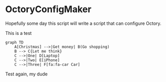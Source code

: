 # OctoryConfigMaker

Hopefully some day this script will write a script that can configure Octory.

This is a test

```mermaid
graph TD
    A[Christmas] -->|Get money| B(Go shopping)
    B --> C{Let me think}
    C -->|One| D[Laptop]
    C -->|Two| E[iPhone]
    C -->|Three| F[fa:fa-car Car]
```

Test again, my dude